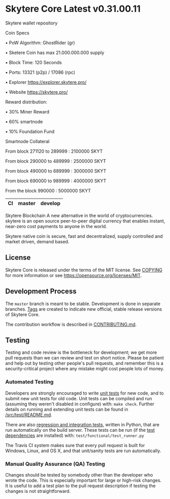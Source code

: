 Skytere Core Latest v0.31.00.11
===========================
Skytere wallet repository

Coin Specs

• PoW Algorithm: GhostRider (gr)

• Sketere Coin has max 21.000.000.000 supply

• Block Time: 120 Seconds

• Ports: 13321 (p2p) / 17086 (rpc)

• Explorer https://explorer.skytere.pro/

• Website https://skytere.pro/


Reward distribution:

• 30% Miner Reward

• 60% smartnode

• 10% Foundation Fund


Smartnode Collateral

From block 271120 to 289999 :  2100000 SKYT

From block 290000 to  489999 : 2500000 SKYT

From block 490000 to  689999 : 3000000 SKYT

From block 690000 to  989999 : 4000000 SKYT

From the block 990000 : 5000000 SKYT



|CI|master|develop|
|-|-|-|

Skytere Blockchain
A new alternative in the world of cryptocurrencies. skytere is an open source peer-to-peer digital currency that enables instant, near-zero cost payments to anyone in the world.

Skytere native coin is secure, fast and decentralized, supply controlled and market driven, demand based.

License
-------

Skytere Core is released under the terms of the MIT license. See [COPYING](COPYING) for more
information or see https://opensource.org/licenses/MIT.

Development Process
-------------------

The `master` branch is meant to be stable. Development is done in separate branches.
[Tags](https://github.com/skyteredev/skytere/tags) are created to indicate new official,
stable release versions of Skytere Core.

The contribution workflow is described in [CONTRIBUTING.md](CONTRIBUTING.md).

Testing
-------

Testing and code review is the bottleneck for development; we get more pull
requests than we can review and test on short notice. Please be patient and help out by testing
other people's pull requests, and remember this is a security-critical project where any mistake might cost people
lots of money.

### Automated Testing

Developers are strongly encouraged to write [unit tests](src/test/README.md) for new code, and to
submit new unit tests for old code. Unit tests can be compiled and run
(assuming they weren't disabled in configure) with: `make check`. Further details on running
and extending unit tests can be found in [/src/test/README.md](/src/test/README.md).

There are also [regression and integration tests](/test), written
in Python, that are run automatically on the build server.
These tests can be run (if the [test dependencies](/test) are installed) with: `test/functional/test_runner.py`

The Travis CI system makes sure that every pull request is built for Windows, Linux, and OS X, and that unit/sanity tests are run automatically.

### Manual Quality Assurance (QA) Testing

Changes should be tested by somebody other than the developer who wrote the
code. This is especially important for large or high-risk changes. It is useful
to add a test plan to the pull request description if testing the changes is
not straightforward.
